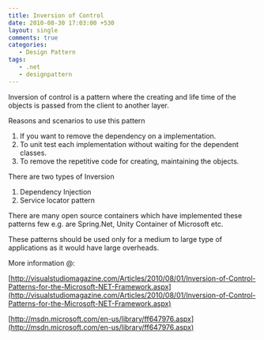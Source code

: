 ```yaml
---
title: Inversion of Control
date: 2010-08-30 17:03:00 +530
layout: single
comments: true
categories: 
   - Design Pattern
tags:
   - .net
   - designpattern
---
```


Inversion of control is a pattern where the creating and life time of the objects is passed from the client to another layer.

Reasons and scenarios to use this pattern

1. If you want to remove the dependency on a implementation.
2. To unit test each implementation without waiting for the dependent classes.
3. To remove the repetitive code for creating, maintaining the objects.

There are two types of Inversion

1. Dependency Injection
2. Service locator pattern

There are many open source containers which have implemented these patterns few e.g. are Spring.Net, Unity Container of Microsoft etc.

These patterns should be used only for a medium to large type of applications as it would have large overheads.

More information @:

[http://visualstudiomagazine.com/Articles/2010/08/01/Inversion-of-Control-Patterns-for-the-Microsoft-NET-Framework.aspx](http://visualstudiomagazine.com/Articles/2010/08/01/Inversion-of-Control-Patterns-for-the-Microsoft-NET-Framework.aspx)

[http://msdn.microsoft.com/en-us/library/ff647976.aspx](http://msdn.microsoft.com/en-us/library/ff647976.aspx)